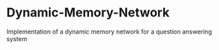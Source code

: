 # Dynamic-Memory-Network
Implementation of a dynamic memory network for a question answering system
